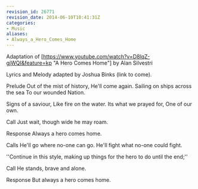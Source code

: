 ```yaml
---
revision_id: 26771
revision_date: 2014-06-10T10:41:31Z
categories:
- Music
aliases:
- Always_a_Hero_Comes_Home
---
```


Adaptation of [https://www.youtube.com/watch?v=D8lqZ-gjWQI&feature=kp "A Hero Comes Home"] by Alan Silvestri 

Lyrics and Melody adapted by Joshua Binks (link to come).


Prelude
Out of the mist of history,
He'll come again.
Sailing on ships across the sea
To our wounded Nation.

Signs of a saviour,
Like fire on the water.
Its what we prayed for,
One of our own.

Call
Just wait, though wide he may roam.

Response
Always a hero comes home.

Calls
He'll go where no-one can go.
He'll fight what no-one could fight.

''Continue in this style, making up things for the hero to do until the end;''

Call
He stands, brave and alone.

Response
But always a hero comes home.


